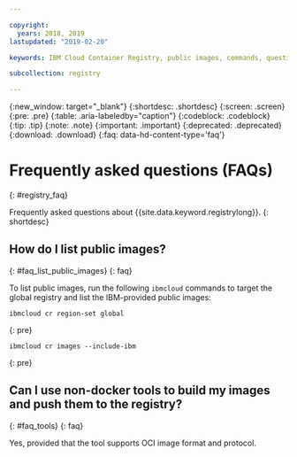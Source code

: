 ```yaml
---

copyright:
  years: 2018, 2019
lastupdated: "2019-02-20"

keywords: IBM Cloud Container Registry, public images, commands, questions, registry

subcollection: registry

---
```


{:new_window: target="_blank"}
{:shortdesc: .shortdesc}
{:screen: .screen}
{:pre: .pre}
{:table: .aria-labeledby="caption"}
{:codeblock: .codeblock}
{:tip: .tip}
{:note: .note}
{:important: .important}
{:deprecated: .deprecated}
{:download: .download}
{:faq: data-hd-content-type='faq'}

# Frequently asked questions (FAQs)
{: #registry_faq}

Frequently asked questions about {{site.data.keyword.registrylong}}.
{: shortdesc}

## How do I list public images?
{: #faq_list_public_images}
{: faq}

To list public images, run the following `ibmcloud` commands to target the global registry and list the IBM-provided public images:

```
ibmcloud cr region-set global
```
{: pre}

```
ibmcloud cr images --include-ibm
```
{: pre}

## Can I use non-docker tools to build my images and push them to the registry?
{: #faq_tools}
{: faq}

Yes, provided that the tool supports OCI image format and protocol.
